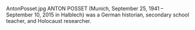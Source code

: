 AntonPosset.jpg ANTON POSSET (Munich, September 25, 1941 – September 10, 2015 in Halblech) was a German historian, secondary school teacher, and Holocaust researcher.
